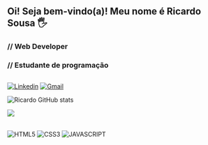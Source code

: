## Oi! Seja bem-vindo(a)! Meu nome é Ricardo Sousa 🖐️

### // Web Developer
### // Estudante de programação

##

[![Linkedin](	https://img.shields.io/badge/LinkedIn-0077B5?style=for-the-badge&logo=linkedin&logoColor=white)](https://www.linkedin.com/in/ricardo-henrique-p-de-sousa/)
[![Gmail](	https://img.shields.io/badge/Gmail-D14836?style=for-the-badge&logo=gmail&logoColor=white)](mailto:ricardohenriquep19@gmail.com)

![Ricardo GitHub stats](https://github-readme-stats.vercel.app/api?username=Ryckard0&show_icons=true&theme=dark)

![](https://github-readme-stats.vercel.app/api/top-langs/?username=Ryckard0&theme=dark&hide_border=false&include_all_commits=false&count_private=false&layout=compact)

<div style="display: inline_block"><br/>
  <img align="center" alt="HTML5" src="https://img.shields.io/badge/HTML5-E34F26?style=for-the-badge&logo=html5&logoColor=white"/>
  <img align="center" alt="CSS3" src="https://img.shields.io/badge/CSS3-1572B6?style=for-the-badge&logo=css3&logoColor=white"/>
  <img align="center" alt="JAVASCRIPT" src="https://img.shields.io/badge/JavaScript-F7DF1E?style=for-the-badge&logo=javascript&logoColor=black"/>
</div>
